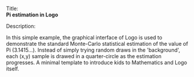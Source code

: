 Title:<br/>
<b>Pi estimation in Logo</b>

Description:<br/>
<p>In this simple example, the graphical interface of Logo is used to demonstrate the standard Monte-Carlo statistical estimation of the value of Pi (3.1415...). Instead of simply trying random draws in the 'background', each (x,y) sample is drawed in a quarter-circle as the estimation progresses. A minimal template to introduce kids to Mathematics and Logo itself.</p>
